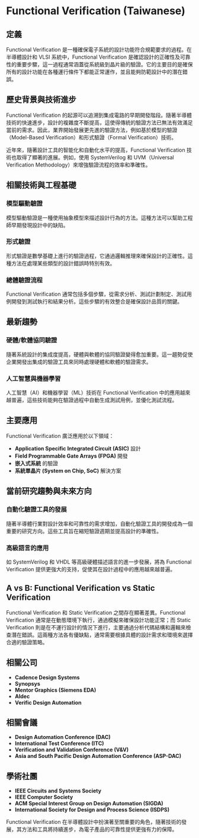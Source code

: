 # Functional Verification (Taiwanese)

## 定義

Functional Verification 是一種確保電子系統的設計功能符合規範要求的過程。在半導體設計和 VLSI 系統中，Functional Verification 是確認設計的正確性及可靠性的重要步驟，這一過程通常涵蓋從系統級到晶片級的驗證。它的主要目的是確保所有的設計功能在各種運行條件下都能正常運作，並且能夠防範設計中的潛在錯誤。

## 歷史背景與技術進步

Functional Verification 的起源可以追溯到集成電路的早期開發階段。隨著半導體技術的快速進步，設計的複雜度不斷提高，這使得傳統的驗證方法已無法有效滿足當前的需求。因此，業界開始發展更先進的驗證方法，例如基於模型的驗證（Model-Based Verification）和形式驗證（Formal Verification）技術。

近年來，隨著設計工具的智能化和自動化水平的提高，Functional Verification 技術也取得了顯著的進展。例如，使用 SystemVerilog 和 UVM（Universal Verification Methodology）來增強驗證流程的效率和準確性。

## 相關技術與工程基礎

### 模型驅動驗證

模型驅動驗證是一種使用抽象模型來描述設計行為的方法。這種方法可以幫助工程師早期發現設計中的缺陷。

### 形式驗證

形式驗證是數學基礎上進行的驗證過程，它通過邏輯推理來確保設計的正確性。這種方法在處理某些類型的設計錯誤時特別有效。

### 總體驗證流程

Functional Verification 通常包括多個步驟，從需求分析、測試計劃制定、測試用例開發到測試執行和結果分析。這些步驟的有效整合是確保設計品質的關鍵。

## 最新趨勢

### 硬體/軟體協同驗證

隨著系統設計的集成度提高，硬體與軟體的協同驗證變得愈加重要。這一趨勢促使企業開發出集成的驗證工具來同時處理硬體和軟體的驗證需求。

### 人工智慧與機器學習

人工智慧（AI）和機器學習（ML）技術在 Functional Verification 中的應用越來越普遍，這些技術能夠在驗證過程中自動生成測試用例，並優化測試流程。

## 主要應用

Functional Verification 廣泛應用於以下領域：

- **Application Specific Integrated Circuit (ASIC)** 設計
- **Field Programmable Gate Arrays (FPGA)** 開發
- **嵌入式系統** 的驗證
- **系統單晶片 (System on Chip, SoC)** 解決方案

## 當前研究趨勢與未來方向

### 自動化驗證工具的發展

隨著半導體行業對設計效率和可靠性的需求增加，自動化驗證工具的開發成為一個重要的研究方向。這些工具旨在縮短驗證週期並提高設計的準確性。

### 高級語言的應用

如 SystemVerilog 和 VHDL 等高級硬體描述語言的進一步發展，將為 Functional Verification 提供更強大的支持，促使其在設計過程中的應用越來越普遍。

## A vs B: Functional Verification vs Static Verification

Functional Verification 和 Static Verification 之間存在顯著差異。Functional Verification 通常是在動態環境下執行，通過模擬來確保設計功能正常；而 Static Verification 則是在不運行設計的情況下進行，主要通過分析代碼結構和邏輯來檢查潛在錯誤。這兩種方法各有優缺點，通常需要根據具體的設計需求和環境來選擇合適的驗證策略。

## 相關公司

- **Cadence Design Systems**
- **Synopsys**
- **Mentor Graphics (Siemens EDA)**
- **Aldec**
- **Verific Design Automation**

## 相關會議

- **Design Automation Conference (DAC)**
- **International Test Conference (ITC)**
- **Verification and Validation Conference (V&V)**
- **Asia and South Pacific Design Automation Conference (ASP-DAC)**

## 學術社團

- **IEEE Circuits and Systems Society**
- **IEEE Computer Society**
- **ACM Special Interest Group on Design Automation (SIGDA)**
- **International Society for Design and Process Science (ISDPS)**

Functional Verification 在半導體設計中扮演著至關重要的角色，隨著技術的發展，其方法和工具將持續進步，為電子產品的可靠性提供更強有力的保障。